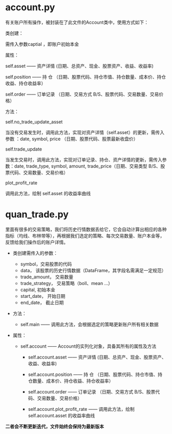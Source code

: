# account.py
有关账户所有操作，被封装在了此文件的Account类中，使用方式如下：

类创建：

需传入参数captial ，即账户初始本金



属性：

self.asset    —— 资产详情 (日期、总资产、现金、股票资产、收益、收益率)

self.position —— 持   仓 （日期、股票代码、持仓市值、持仓数量、成本价、持仓收益、持仓收益率）

self.order    —— 订单记录 （日期、交易方式 B/S、股票代码、交易数量、交易价格）



方法：

self.no_trade_update_asset

当没有交易发生时，调用此方法，实现对资产详情（self.asset）的更新，需传入参数 ：date, symbol, price （日期、股票代码、股票最新收盘价）



self.trade_update

当发生交易时，调用此方法，实现对订单记录、持仓、资产详情的更新，需传入参数：date, trade_type, symbol, amount, trade_price（日期、交易类型 B/S、股票代码、交易数量、交易价格）



plot_profit_rate

调用此方法，绘制 self.asset 的收益率曲线

# quan_trade.py
里面有很多的交易策略，我们将历史行情数据丢给它，它会自动计算出相应的各种指标（均线、布林带等），再根据我们选定的策略、每次交易数量、账户本金等，反馈给我们操作后的账户详情。

+ 类创建需传入的参数：
  - symbol，交易股票的代码
  - data， 该股票的历史行情数据（DataFrame，其字段名需满足一定规范）
  - trade_amount， 交易数量
  - trade_strategy， 交易策略（boll、mean ...）
  - capital, 初始本金
  - start_date， 开始日期
  - end_date， 截止日期

+ 方法：
  - self.main ——  调用此方法，会根据选定的策略更新账户所有相关数据

+ 属性：
    + self.account  —— Account的实列化对象，具备其所有的属性及方法
  
      - self.account.asset    —— 资产详情 (日期、总资产、现金、股票资产、收益、收益率)

      - self.account.position —— 持   仓 （日期、股票代码、持仓市值、持仓数量、成本价、持仓收益、持仓收益率）

      - self.account.order    —— 订单记录 （日期、交易方式 B/S、股票代码、交易数量、交易价格）
      
      - self.account.plot_profit_rate  —— 调用此方法，绘制 self.account.asset 的收益率曲线


**二者会不断更新迭代，文件始终会保持为最新版本**
